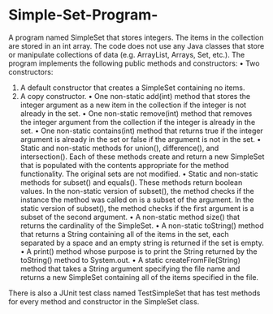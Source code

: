 # Simple-Set-Program-
A program named SimpleSet that stores integers. The items in the collection are stored in an int array. The code does not use any Java classes that store or manipulate collections of data (e.g. ArrayList, Arrays, Set, etc.). The program implements the following public methods and constructors: 
• Two constructors: 
1) A default constructor that creates a SimpleSet containing no items. 
2) A copy constructor. 
• One non-static add(int) method that stores the integer argument as a new item in the collection if the integer is not already in the set. 
• One non-static remove(int) method that removes the integer argument from the collection if the integer is already in the set. 
• One non-static contains(int) method that returns true if the integer argument is already in the set or false if the argument is not in the set. 
• Static and non-static methods for union(), difference(), and intersection(). Each of these methods create and return a new SimpleSet that is populated with the contents appropriate for the method functionality. The original sets are not modified. 
• Static and non-static methods for subset() and equals(). These methods return boolean values. In the non-static version of subset(), the method checks if the instance the method was called on is a subset of the argument. In the static version of subset(), the method checks if the first argument is a subset of the second argument. 
• A non-static method size() that returns the cardinality of the SimpleSet. 
• A non-static toString() method that returns a String containing all of the items in the set, each separated by a space and an empty string is returned if the set is empty. 
• A print() method whose purpose is to print the String returned by the toString() method to System.out. 
• A static createFromFile(String) method that takes a String argument specifying the file name and returns a new SimpleSet containing all of the items specified in the file. 

There is also a JUnit test class named TestSimpleSet that has test methods for every method and
constructor in the SimpleSet class. 
